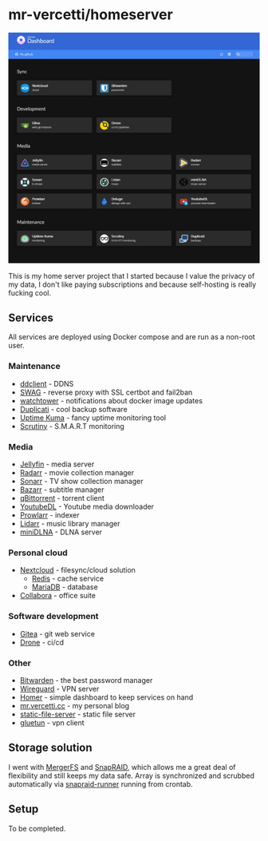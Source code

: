 # mr-vercetti/homeserver
![Dashboard](.misc/dashboard.jpg)

This is my home server project that I started because I value the privacy of my data, I don't like paying subscriptions and because self-hosting is really fucking cool.

## Services
All services are deployed using Docker compose and are run as a non-root user.

### Maintenance
* [ddclient](https://github.com/linuxserver/docker-ddclient) - DDNS
* [SWAG](https://github.com/linuxserver/docker-swag) - reverse proxy with SSL certbot and fail2ban
* [watchtower](https://github.com/containrrr/watchtower) - notifications about docker image updates
* [Duplicati](https://github.com/linuxserver/docker-duplicati) - cool backup
  software
* [Uptime Kuma](https://github.com/louislam/uptime-kuma) - fancy uptime monitoring tool
* [Scrutiny](https://github.com/AnalogJ/scrutiny) - S.M.A.R.T monitoring

### Media
* [Jellyfin](https://github.com/linuxserver/docker-jellyfin) - media server
* [Radarr](https://github.com/linuxserver/docker-radarr) - movie collection manager
* [Sonarr](https://github.com/linuxserver/docker-sonarr) - TV show collection manager
* [Bazarr](https://github.com/linuxserver/docker-bazarr) - subtitle manager
* [qBittorrent](https://github.com/linuxserver/docker-qbittorrent) - torrent client
* [YoutubeDL](https://github.com/Tzahi12345/YoutubeDL-Material) - Youtube media downloader
* [Prowlarr](https://github.com/Prowlarr/Prowlarr) - indexer
* [Lidarr](https://github.com/Lidarr/Lidarr) - music library manager
* [miniDLNA](https://github.com/vladgh/docker_base_images/tree/main/minidlna) - DLNA server

### Personal cloud
* [Nextcloud](https://github.com/linuxserver/docker-nextcloud) - filesync/cloud solution
  * [Redis](https://github.com/docker-library/redis) - cache service
  * [MariaDB](https://github.com/linuxserver/docker-mariadb) - database
* [Collabora](https://github.com/CollaboraOnline/online) - office suite

### Software development
* [Gitea](https://github.com/go-gitea/gitea) - git web service
* [Drone](https://github.com/harness/drone) - ci/cd

### Other
* [Bitwarden](https://github.com/dani-garcia/vaultwarden) - the best password manager
* [Wireguard](https://github.com/linuxserver/docker-wireguard) - VPN server
* [Homer](https://github.com/bastienwirtz/homer) - simple dashboard to keep services on hand
* [mr.vercetti.cc](https://git.vercetti.cc/mr-vercetti/mr.vercetti.cc) - my personal blog
* [static-file-server](https://github.com/halverneus/static-file-server) - static file server
* [gluetun](https://github.com/qdm12/gluetun) - vpn client

## Storage solution
I went with [MergerFS](https://github.com/trapexit/mergerfs) and [SnapRAID](https://github.com/amadvance/snapraid), which allows me a great deal of flexibility and still keeps my data safe. Array is synchronized and scrubbed automatically via [snapraid-runner](https://github.com/Chronial/snapraid-runner) running from crontab.

## Setup
To be completed.
